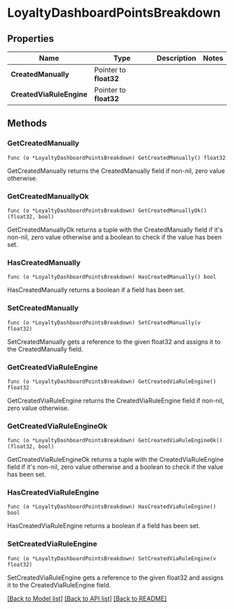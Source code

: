 # LoyaltyDashboardPointsBreakdown

## Properties

Name | Type | Description | Notes
------------ | ------------- | ------------- | -------------
**CreatedManually** | Pointer to **float32** |  | 
**CreatedViaRuleEngine** | Pointer to **float32** |  | 

## Methods

### GetCreatedManually

`func (o *LoyaltyDashboardPointsBreakdown) GetCreatedManually() float32`

GetCreatedManually returns the CreatedManually field if non-nil, zero value otherwise.

### GetCreatedManuallyOk

`func (o *LoyaltyDashboardPointsBreakdown) GetCreatedManuallyOk() (float32, bool)`

GetCreatedManuallyOk returns a tuple with the CreatedManually field if it's non-nil, zero value otherwise
and a boolean to check if the value has been set.

### HasCreatedManually

`func (o *LoyaltyDashboardPointsBreakdown) HasCreatedManually() bool`

HasCreatedManually returns a boolean if a field has been set.

### SetCreatedManually

`func (o *LoyaltyDashboardPointsBreakdown) SetCreatedManually(v float32)`

SetCreatedManually gets a reference to the given float32 and assigns it to the CreatedManually field.

### GetCreatedViaRuleEngine

`func (o *LoyaltyDashboardPointsBreakdown) GetCreatedViaRuleEngine() float32`

GetCreatedViaRuleEngine returns the CreatedViaRuleEngine field if non-nil, zero value otherwise.

### GetCreatedViaRuleEngineOk

`func (o *LoyaltyDashboardPointsBreakdown) GetCreatedViaRuleEngineOk() (float32, bool)`

GetCreatedViaRuleEngineOk returns a tuple with the CreatedViaRuleEngine field if it's non-nil, zero value otherwise
and a boolean to check if the value has been set.

### HasCreatedViaRuleEngine

`func (o *LoyaltyDashboardPointsBreakdown) HasCreatedViaRuleEngine() bool`

HasCreatedViaRuleEngine returns a boolean if a field has been set.

### SetCreatedViaRuleEngine

`func (o *LoyaltyDashboardPointsBreakdown) SetCreatedViaRuleEngine(v float32)`

SetCreatedViaRuleEngine gets a reference to the given float32 and assigns it to the CreatedViaRuleEngine field.


[[Back to Model list]](../README.md#documentation-for-models) [[Back to API list]](../README.md#documentation-for-api-endpoints) [[Back to README]](../README.md)


